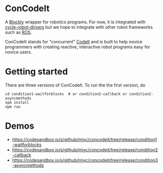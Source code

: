 # ConCodeIt

A [Blockly](https://developers.google.com/blockly/) wrapper for robotics programs. For now, it is integrated with [cycle-robot-drivers](https://github.com/mjyc/cycle-robot-drivers) but we hope to integrate with other robot frameworks such as [ROS](http://wiki.ros.org).

ConCodeIt stands for "concurrent" [CodeIt](https://github.com/hcrlab/code_it) and is built to help novice programmers with creating reactive, interactive robot programs easy for novice users.

# Getting started

There are three versions of ConCodeIt. To run the the first version, do

```
cd condition1-waitforblocks  # or condition2-callback or condition2-asyncmethods
npm install
npm run
```

# Demos

- https://codesandbox.io/s/github/mjyc/concodeit/tree/release/condition1-waitforblocks
- https://codesandbox.io/s/github/mjyc/concodeit/tree/release/condition2-callback
- https://codesandbox.io/s/github/mjyc/concodeit/tree/release/condition3-asyncmethods
